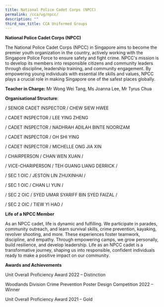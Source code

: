 ```yaml
---
title: National Police Cadet Corps (NPCC)
permalink: /cca/ug/npcc/
description: ""
third_nav_title: CCA Uniformed Groups
---
```

**National Police Cadet Corps (NPCC)**

The National Police Cadet Corps (NPCC) in Singapore aims to become the premier youth organization in the country, actively working with the Singapore Police Force to ensure safety and fight crime. NPCC's mission is to develop its members into responsible citizens and community leaders through discipline, leadership training, and community engagement. By empowering young individuals with essential life skills and values, NPCC plays a crucial role in making Singapore one of the safest places globally.

**Teacher in Charge:** Mr Wong Wei Tang, Ms Joanna Lee, Mr Tyrus Chua

**Organisational Structure**:

/ SENIOR CADET INSPECTOR / CHEW SIEW HWEE

/ CADET INSPECTOR / LEE YING ZHENG

/ CADET INSPECTOR / NADHRAH ADILAH BINTE NOORIZAM

/ CADET INSPECTOR / OH SHI YING

/ CADET INSPECTOR / MICHELLE ONG JIA XIN

/ CHAIRPERSON / CHAN WEN XUAN /

/ VICE-CHARIPERSON / TEH GUANG LIANG DERRICK /

/ SEC 1 OIC / JESTON LIN ZHUXINHAI /

/ SEC 1 OIC / CHAN LI YUN /

/ SEC 2 OIC / SYED UMAR SYARIFF BIN SYED FAIZAL /

/ SEC 2 OIC / TIEW YI HAO /

**Life of a NPCC Member**

As an NPCC cadet, life is dynamic and fulfilling. We participate in parades, community outreach, and learn survival skills, crime prevention, kayaking, revolver shooting, and more. These experiences foster teamwork, discipline, and empathy. Through empowering camps, we grow personally, build resilience, and develop leadership. Life as an NPCC cadet is a transformative journey, shaping us into responsible, confident individuals ready to make a positive impact on our community.

**Awards and Achievements**

Unit Overall Proficiency Award 2022 – Distinction

Woodlands Division Crime Prevention Poster Design Competition 2022 – Winner

Unit Overall Proficiency Award 2021 – Gold